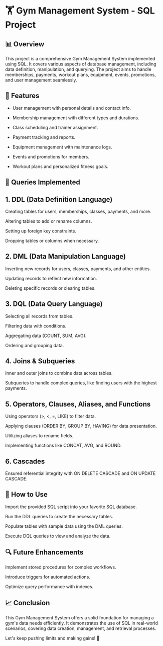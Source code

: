 # 🏋️ Gym Management System - SQL Project

## 📊 Overview

This project is a comprehensive Gym Management System implemented using SQL. It covers various aspects of database management, including data definition, manipulation, and querying. The project aims to handle memberships, payments, workout plans, equipment, events, promotions, and user management seamlessly.

 ## 🔢 Features

* User management with personal details and contact info.

* Membership management with different types and durations.

* Class scheduling and trainer assignment.

* Payment tracking and reports.

* Equipment management with maintenance logs.

* Events and promotions for members.

* Workout plans and personalized fitness goals.

## 🔄 Queries Implemented

## 1. DDL (Data Definition Language)

Creating tables for users, memberships, classes, payments, and more.

Altering tables to add or rename columns.

Setting up foreign key constraints.

Dropping tables or columns when necessary.

## 2. DML (Data Manipulation Language)

Inserting new records for users, classes, payments, and other entities.

Updating records to reflect new information.

Deleting specific records or clearing tables.

## 3. DQL (Data Query Language)

Selecting all records from tables.

Filtering data with conditions.

Aggregating data (COUNT, SUM, AVG).

Ordering and grouping data.

## 4. Joins & Subqueries

Inner and outer joins to combine data across tables.

Subqueries to handle complex queries, like finding users with the highest payments.

## 5. Operators, Clauses, Aliases, and Functions

Using operators (>, <, =, LIKE) to filter data.

Applying clauses (ORDER BY, GROUP BY, HAVING) for data presentation.

Utilizing aliases to rename fields.

Implementing functions like CONCAT, AVG, and ROUND.

## 6. Cascades

Ensured referential integrity with ON DELETE CASCADE and ON UPDATE CASCADE.

## 📖 How to Use

Import the provided SQL script into your favorite SQL database.

Run the DDL queries to create the necessary tables.

Populate tables with sample data using the DML queries.

Execute DQL queries to view and analyze the data.

## 🔍 Future Enhancements

Implement stored procedures for complex workflows.

Introduce triggers for automated actions.

Optimize query performance with indexes.

## 📈 Conclusion

This Gym Management System offers a solid foundation for managing a gym's data needs efficiently. It demonstrates the use of SQL in real-world scenarios, covering data creation, management, and retrieval processes.

Let's keep pushing limits and making gains! 💪
